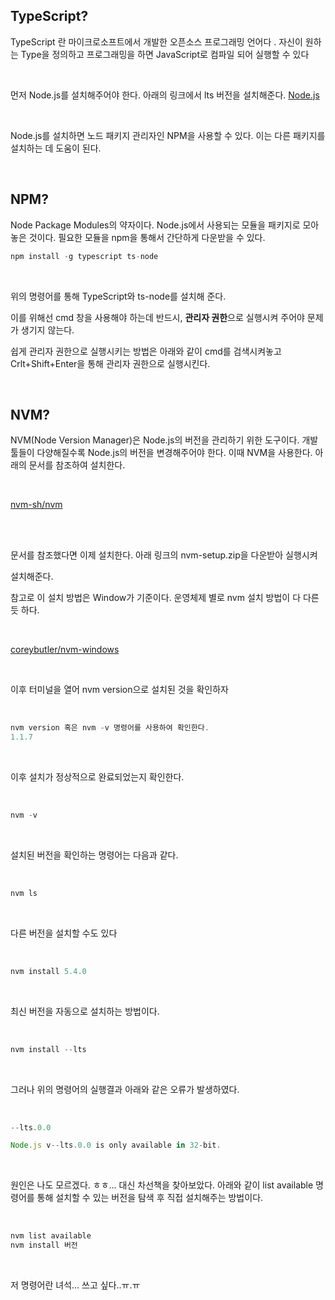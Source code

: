## TypeScript?

TypeScript 란 마이크로소프트에서 개발한 오픈소스 프로그래밍 언어다 . 자신이 원하는 Type을 정의하고 프로그래밍을 하면 JavaScript로 컴파일 되어 실행할 수 있다

<br>

먼저 Node.js를 설치해주어야 한다. 아래의 링크에서 lts 버전을 설치해준다.
[Node.js](https://nodejs.org/ko/)

<br>

Node.js를 설치하면 노드 패키지 관리자인 NPM을 사용할 수 있다. 이는 다른 패키지를 설치하는 데 도움이 된다.

<br>

## NPM?

Node Package Modules의 약자이다. Node.js에서 사용되는 모듈을 패키지로 모아놓은 것이다. 필요한 모듈을 npm을 통해서 간단하게 다운받을 수 있다. 
<br>

```js
npm install -g typescript ts-node
```

<br>

위의 명령어를 통해 TypeScript와 ts-node를 설치해 준다.

이를 위해선 cmd 창을 사용해야 하는데 반드시, <b>관리자 권한</b>으로 실행시켜 주어야 문제가 생기지 않는다.
<br>

쉽게 관리자 권한으로 실행시키는 방법은 아래와 같이 cmd를 검색시켜놓고 Crlt+Shift+Enter을 통해 관리자 권한으로 실행시킨다.

<br>

## NVM?

NVM(Node Version Manager)은 Node.js의 버전을 관리하기 위한 도구이다. 개발툴들이 다양해질수록 Node.js의 버전을 변경해주어야 한다. 이때 NVM을 사용한다. 아래의 문서를 참조하여 설치한다.

<br>
 
[nvm-sh/nvm](https://github.com/nvm-sh/nvm)

<br>

<br>

문서를 참조했다면 이제 설치한다. 아래 링크의 nvm-setup.zip을 다운받아 실행시켜

설치해준다.

참고로 이 설치 방법은 Window가 기준이다. 운영체제 별로 nvm 설치 방법이 다 다른 듯 하다.

<br>


[coreybutler/nvm-windows](https://github.com/coreybutler/nvm-windows/releases)

<br>

이후 터미널을 열어 nvm version으로 설치된 것을 확인하자

<br>

```js
nvm version 혹은 nvm -v 명령어를 사용하여 확인한다.
1.1.7
```
<br>

이후 설치가 정상적으로 완료되었는지 확인한다.

<br>

```js
nvm -v
```

<br>

설치된 버전을 확인하는 명령어는 다음과 같다.

<br>

```js
nvm ls
```

<br>

다른 버전을 설치할 수도 있다

<br>

```js
nvm install 5.4.0
```

<br>

최신 버전을 자동으로 설치하는 방법이다.

<br>

```js
nvm install --lts
```

<br>

그러나 위의 명령어의 실행결과 아래와 같은 오류가 발생하였다.

<br>

```js
--lts.0.0

Node.js v--lts.0.0 is only available in 32-bit.

```

<br>

원인은 나도 모르겠다. ㅎㅎ... 대신 차선책을 찾아보았다. 아래와 같이 list available 명령어를 통해 설치할 수 있는 버전을 탐색 후 직접 설치해주는 방법이다.

<br>

```js
nvm list available
nvm install 버전
```

<br>

저 명령어란 녀석... 쓰고 싶다..ㅠ.ㅠ 

